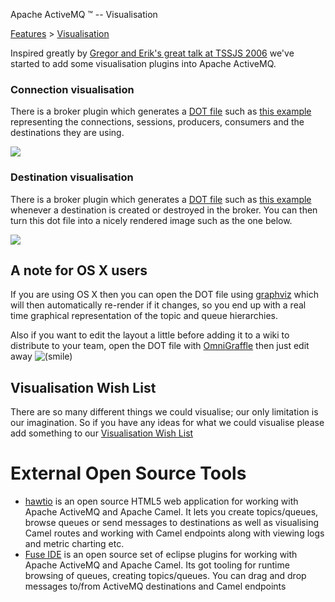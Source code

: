 Apache ActiveMQ ™ -- Visualisation 

[Features](../features.md) > [Visualisation](../Features/visualisation.md)


Inspired greatly by [Gregor and Erik's great talk at TSSJS 2006](http://www.enterpriseintegrationpatterns.com/talks.html) we've started to add some visualisation plugins into Apache ActiveMQ.

### Connection visualisation

There is a **<connectionDotFilePlugin/>** broker plugin which generates a [DOT file](http://www.graphviz.org/) such as [this example](visualisation.data/ActiveMQConnections.dot) representing the connections, sessions, producers, consumers and the destinations they are using.

![](/images/ActiveMQConnections.png)

### Destination visualisation

There is a **<destinationDotFilePlugin/>** broker plugin which generates a [DOT file](http://www.graphviz.org/) such as [this example](visualisation.data/ActiveMQDestinations.dot) whenever a destination is created or destroyed in the broker. You can then turn this dot file into a nicely rendered image such as the one below.

![](/images/ActiveMQDestinations.png)

A note for OS X users
---------------------

If you are using OS X then you can open the DOT file using [graphviz](http://www.pixelglow.com/graphviz/) which will then automatically re-render if it changes, so you end up with a real time graphical representation of the topic and queue hierarchies.

Also if you want to edit the layout a little before adding it to a wiki to distribute to your team, open the DOT file with [OmniGraffle](http://www.omnigroup.com/applications/omnigraffle/) then just edit away ![(smile)](https://cwiki.apache.org/confluence/s/en_GB/5997/6f42626d00e36f53fe51440403446ca61552e2a2.1/_/images/icons/emoticons/smile.png)

Visualisation Wish List
-----------------------

There are so many different things we could visualise; our only limitation is our imagination. So if you have any ideas for what we could visualise please add something to our [Visualisation Wish List](../Features/Visualisation/visualisation-wish-list.md)

External Open Source Tools
==========================

*   [hawtio](http://hawt.io/) is an open source HTML5 web application for working with Apache ActiveMQ and Apache Camel. It lets you create topics/queues, browse queues or send messages to destinations as well as visualising Camel routes and working with Camel endpoints along with viewing logs and metric charting etc.
*   [Fuse IDE](https://github.com/fusesource/fuseide) is an open source set of eclipse plugins for working with Apache ActiveMQ and Apache Camel. Its got tooling for runtime browsing of queues, creating topics/queues. You can drag and drop messages to/from ActiveMQ destinations and Camel endpoints


